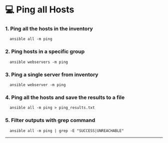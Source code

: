 # 💻 Ping all Hosts

### 1. Ping all the hosts in the inventory

```
  ansible all -m ping
```

### 2. Ping hosts in a specific group

```
  ansible webservers -m ping
```

### 3. Ping a single server from inventory

```
  ansible webserver -m ping
```

### 4. Ping all the hosts and save the results to a file

```
  ansible all -m ping > ping_results.txt
```

### 5. Filter outputs with grep command

```
  ansible all -m ping | grep -E "SUCCESS|UNREACHABLE"
```

---
